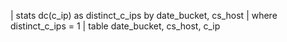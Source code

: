 | stats dc(c_ip) as distinct_c_ips by date_bucket, cs_host
| where distinct_c_ips = 1
| table date_bucket, cs_host, c_ip

